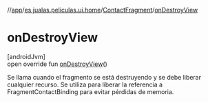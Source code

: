 //[app](../../../index.md)/[es.jualas.peliculas.ui.home](../index.md)/[ContactFragment](index.md)/[onDestroyView](on-destroy-view.md)

# onDestroyView

[androidJvm]\
open override fun [onDestroyView](on-destroy-view.md)()

Se llama cuando el fragmento se está destruyendo y se debe liberar cualquier recurso. Se utiliza para liberar la referencia a FragmentContactBinding para evitar pérdidas de memoria.
